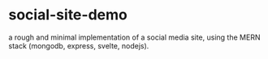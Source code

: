 # social-site-demo
a rough and minimal implementation of a social media site, using the MERN stack (mongodb, express, svelte, nodejs).


